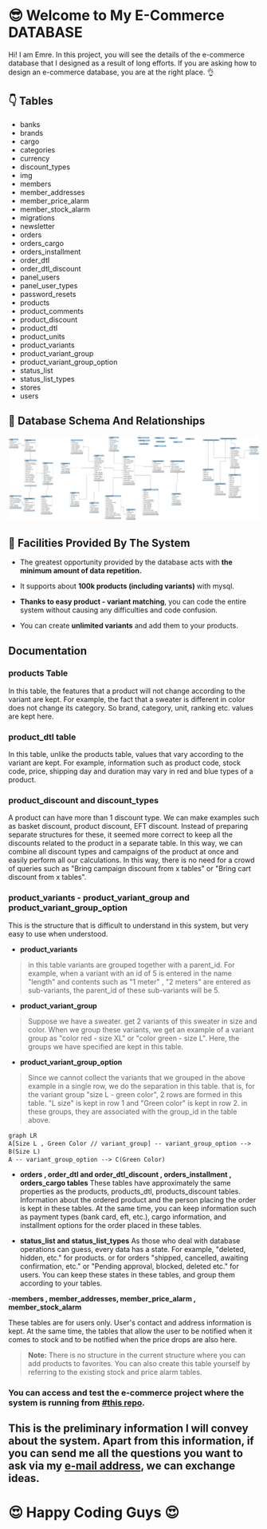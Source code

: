 #  :sunglasses: Welcome to My E-Commerce DATABASE

Hi! I am Emre. In this project, you will see the details of the e-commerce database that I designed as a result of long efforts. If you are asking how to design an e-commerce database, you are at the right place.  :ok_hand:


## :point_down: Tables
- banks
- brands
- cargo
- categories
- currency
- discount_types
- img
- members
- member_addresses
- member_price_alarm
- member_stock_alarm
- migrations
- newsletter
- orders
- orders_cargo
- orders_installment
- order_dtl
- order_dtl_discount
- panel_users
- panel_user_types
- password_resets
- products
- product_comments
- product_discount
- product_dtl
- product_units
- product_variants
- product_variant_group
- product_variant_group_option
- status_list
- status_list_types
- stores
- users


## :star2: Database Schema And Relationships
![This is an image](https://raw.githubusercontent.com/emrekaradag11/ecommerce_database/refs/heads/main/databaseShema.png)

## :100: Facilities Provided By The System

- The greatest opportunity provided by the database acts with **the minimum amount of data repetition.**

-  It supports about **100k products (including variants)** with mysql.

- **Thanks to easy product - variant matching**, you can code the entire system without causing any difficulties and code confusion.

- You can create **unlimited variants** and add them to your products.


## Documentation


### products Table

In this table, the features that a product will not change according to the variant are kept. For example, the fact that a sweater is different in color does not change its category. So brand, category, unit, ranking etc. values are kept here.

### product_dtl table

In this table, unlike the products table, values that vary according to the variant are kept. For example, information such as product code, stock code, price, shipping day and duration may vary in red and blue types of a product.

### product_discount and discount_types
A product can have more than 1 discount type. We can make examples such as basket discount, product discount, EFT discount. Instead of preparing separate structures for these, it seemed more correct to keep all the discounts related to the product in a separate table. In this way, we can combine all discount types and campaigns of the product at once and easily perform all our calculations. In this way, there is no need for a crowd of queries such as "Bring campaign discount from x tables" or "Bring cart discount from x tables".

### product_variants - product_variant_group and product_variant_group_option

This is the structure that is difficult to understand in this system, but very easy to use when understood.
- **product_variants**
> in this table variants are grouped together with a parent_id. For example, when a variant with an id of 5 is entered in the name "length" and contents such as "1 meter" , "2 meters" are entered as sub-variants, the parent_id of these sub-variants will be 5.

- **product_variant_group**
>Suppose we have a sweater. get 2 variants of this sweater in size and color. When we group these variants, we get an example of a variant group as "color red - size XL" or "color green - size L". Here, the groups we have specified are kept in this table.

- **product_variant_group_option**
>Since we cannot collect the variants that we grouped in the above example in a single row, we do the separation in this table. that is, for the variant group "size L - green color", 2 rows are formed in this table. "L size" is kept in row 1 and "Green color" is kept in row 2. in these groups, they are associated with the group_id in the table above.

```mermaid
graph LR
A[Size L , Green Color // variant_group] -- variant_group_option --> B(Size L)
A -- variant_group_option --> C(Green Color)
```

- **orders , order_dtl and order_dtl_discount , orders_installment , orders_cargo tables**
These tables have approximately the same properties as the products, products_dtl, products_discount tables. Information about the ordered product and the person placing the order is kept in these tables. At the same time, you can keep information such as payment types (bank card, eft, etc.), cargo information, and installment options for the order placed in these tables.

- **status_list and status_list_types**
As those who deal with database operations can guess, every data has a state. For example, "deleted, hidden, etc." for products. or for orders "shipped, cancelled, awaiting confirmation, etc." or "Pending approval, blocked, deleted etc." for users. You can keep these states in these tables, and group them according to your tables.

-**members , member_addresses, member_price_alarm , member_stock_alarm**

These tables are for users only. User's contact and address information is kept. At the same time, the tables that allow the user to be notified when it comes to stock and to be notified when the price drops are also here. 
>**Note:** There is no structure in the current structure where you can add products to favorites. You can also create this table yourself by referring to the existing stock and price alarm tables.



### You can access and test the e-commerce project where the system is running from [#this repo](https://github.com/emrekaradag11/ecommerce).

## This is the preliminary information I will convey about the system. Apart from this information, if you can send me all the questions you want to ask via my [e-mail address](mailto:hello@byexit.com), we can exchange ideas.

# :heart_eyes: Happy Coding Guys :heart_eyes:
